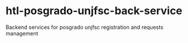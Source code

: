 # htl-posgrado-unjfsc-back-service
Backend services for posgrado unjfsc registration and requests management

